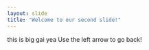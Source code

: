 ```yaml
---
layout: slide
title: "Welcome to our second slide!"
---
```

this is big gai yea
Use the left arrow to go back!
